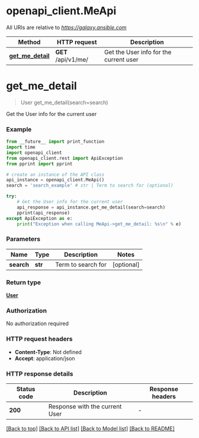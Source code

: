 # openapi_client.MeApi

All URIs are relative to *https://galaxy.ansible.com*

Method | HTTP request | Description
------------- | ------------- | -------------
[**get_me_detail**](MeApi.md#get_me_detail) | **GET** /api/v1/me/ | Get the User info for the current user


# **get_me_detail**
> User get_me_detail(search=search)

Get the User info for the current user

### Example

```python
from __future__ import print_function
import time
import openapi_client
from openapi_client.rest import ApiException
from pprint import pprint

# create an instance of the API class
api_instance = openapi_client.MeApi()
search = 'search_example' # str | Term to search for (optional)

try:
    # Get the User info for the current user
    api_response = api_instance.get_me_detail(search=search)
    pprint(api_response)
except ApiException as e:
    print("Exception when calling MeApi->get_me_detail: %s\n" % e)
```

### Parameters

Name | Type | Description  | Notes
------------- | ------------- | ------------- | -------------
 **search** | **str**| Term to search for | [optional] 

### Return type

[**User**](User.md)

### Authorization

No authorization required

### HTTP request headers

 - **Content-Type**: Not defined
 - **Accept**: application/json

### HTTP response details
| Status code | Description | Response headers |
|-------------|-------------|------------------|
**200** | Response with the current User |  -  |

[[Back to top]](#) [[Back to API list]](../README.md#documentation-for-api-endpoints) [[Back to Model list]](../README.md#documentation-for-models) [[Back to README]](../README.md)

